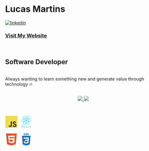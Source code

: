 
<div display="inline-block">
 <h1 align="left">Lucas Martins</h1> 
  <a href="https://www.linkedin.com/in/lucas-martins-30823017b/">
    <img width="80px" src="https://upload.wikimedia.org/wikipedia/commons/thumb/0/01/LinkedIn_Logo.svg/1200px-LinkedIn_Logo.svg.png" alt="linkedin" style="vertical-align:top;">
  </a>
 
 </br>
 <h3>
   <a href="https://my-website-amber-five.vercel.app/">
     Visit My Website
   </a>
  </h3>
</div>

</br>
<div display="inline-block">
 <h2 align="left">Software Developer</h2>
</div>

</br>
Always wanting to learn something new and generate value through technology 🔥

</br>

##
<p align="center">
<a href="https://github.com/lucasmv2205">
  <img height="180em" src="https://github-readme-stats.vercel.app/api?username=lucasmv2205&show_icons=true&theme=github_dark&hide_border=true&include_all_commits=true&count_private=true"/>
  <img height="180em" src="https://github-readme-stats.vercel.app/api/top-langs/?username=lucasmv2205&layout=compact&langs_count=16&theme=github_dark&hide_border=true"/>
</a>
</p>

</br>

<img src="https://github.com/devicons/devicon/blob/master/icons/javascript/javascript-original.svg" title="JavaScript" alt="JavaScript" width="40" height="40"/>&nbsp;
   <img src="https://github.com/devicons/devicon/blob/master/icons/react/react-original-wordmark.svg" title="React" alt="React" width="40" height="40"/>

  <img src="https://github.com/devicons/devicon/blob/master/icons/html5/html5-original.svg" title="HTML5" alt="HTML" width="40" height="40"/>&nbsp;
   <img src="https://github.com/devicons/devicon/blob/master/icons/css3/css3-plain-wordmark.svg"  title="CSS3" alt="CSS" width="40" height="40"/>
